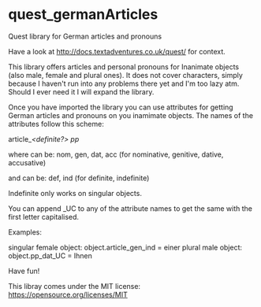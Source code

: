 # quest_germanArticles
Quest library for German articles and pronouns

Have a look at http://docs.textadventures.co.uk/quest/ for context.

This library offers articles and personal pronouns for Inanimate objects (also male, female and plural ones). It does not cover characters, simply because I haven't run into any problems there yet and I'm too lazy atm. Should I ever need it I will expand the library.

Once you have imported the library you can use attributes for getting German articles and pronouns on you inamimate objects. The names of the attributes follow this scheme:

article_<case>_<definite?>
pp_<case>

where <case> can be: nom, gen, dat, acc (for nominative, genitive, dative, accusative)

and <definite> can be: def, ind (for definite, indefinite)

Indefinite only works on singular objects.

You can append _UC to any of the attribute names to get the same with the first letter capitalised.

Examples:

singular female object: object.article_gen_ind = einer
plural male object: object.pp_dat_UC = Ihnen

Have fun!

This libray comes under the MIT license: https://opensource.org/licenses/MIT
